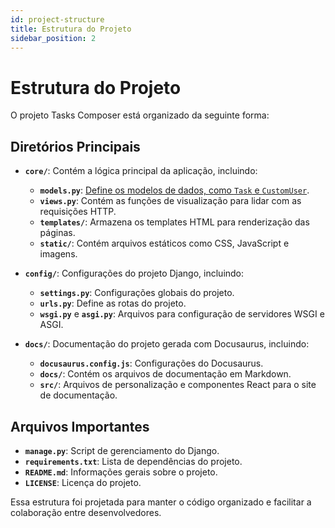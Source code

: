 ```yaml
---
id: project-structure
title: Estrutura do Projeto
sidebar_position: 2
---
```


# Estrutura do Projeto

O projeto Tasks Composer está organizado da seguinte forma:

## Diretórios Principais

- **`core/`**: Contém a lógica principal da aplicação, incluindo:
  - **`models.py`**: [Define os modelos de dados, como `Task` e `CustomUser`](./models.md).
  - **`views.py`**: Contém as funções de visualização para lidar com as requisições HTTP.
  - **`templates/`**: Armazena os templates HTML para renderização das páginas.
  - **`static/`**: Contém arquivos estáticos como CSS, JavaScript e imagens.

- **`config/`**: Configurações do projeto Django, incluindo:
  - **`settings.py`**: Configurações globais do projeto.
  - **`urls.py`**: Define as rotas do projeto.
  - **`wsgi.py`** e **`asgi.py`**: Arquivos para configuração de servidores WSGI e ASGI.

- **`docs/`**: Documentação do projeto gerada com Docusaurus, incluindo:
  - **`docusaurus.config.js`**: Configurações do Docusaurus.
  - **`docs/`**: Contém os arquivos de documentação em Markdown.
  - **`src/`**: Arquivos de personalização e componentes React para o site de documentação.

## Arquivos Importantes

- **`manage.py`**: Script de gerenciamento do Django.
- **`requirements.txt`**: Lista de dependências do projeto.
- **`README.md`**: Informações gerais sobre o projeto.
- **`LICENSE`**: Licença do projeto.

Essa estrutura foi projetada para manter o código organizado e facilitar a colaboração entre desenvolvedores.